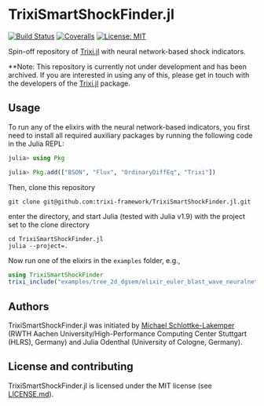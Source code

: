 # TrixiSmartShockFinder.jl
[![Build Status](https://github.com/trixi-framework/TrixiSmartShockFinder.jl/workflows/CI/badge.svg)](https://github.com/trixi-framework/TrixiSmartShockFinder.jl/actions?query=workflow%3ACI)
[![Coveralls](https://coveralls.io/repos/github/trixi-framework/TrixiSmartShockFinder.jl/badge.svg?branch=main)](https://coveralls.io/github/trixi-framework/TrixiSmartShockFinder.jl?branch=main)
[![License: MIT](https://img.shields.io/badge/License-MIT-success.svg)](https://opensource.org/licenses/MIT)

Spin-off repository of [Trixi.jl](https://github.com/trixi-framework/Trixi.jl)
with neural network-based shock indicators.

**Note: This repository is currently not under development and has been archived. If you are
interested in using any of this, please get in touch with the developers of the
[Trixi.jl](https://github.com/trixi-framework/Trixi.jl) package.


## Usage
To run any of the elixirs with the neural network-based indicators, you first need to install
all required auxiliary packages by running the following code in the Julia REPL:
```julia
julia> using Pkg

julia> Pkg.add(["BSON", "Flux", "OrdinaryDiffEq", "Trixi"])
```

Then, clone this repository
```shell
git clone git@github.com:trixi-framework/TrixiSmartShockFinder.jl.git
```
enter the directory, and start Julia (tested with Julia v1.9) with the project set to
the clone directory
```
cd TrixiSmartShockFinder.jl
julia --project=.
```

Now run one of the elixirs in the `examples` folder, e.g.,
```julia
using TrixiSmartShockFinder
trixi_include("examples/tree_2d_dgsem/elixir_euler_blast_wave_neuralnetwork_perssonperaire.jl")
```

## Authors
TrixiSmartShockFinder.jl was initiated by
[Michael Schlottke-Lakemper](https://lakemper.eu) (RWTH Aachen University/High-Performance
Computing Center Stuttgart (HLRS), Germany) and
Julia Odenthal (University of Cologne, Germany).


## License and contributing
TrixiSmartShockFinder.jl is licensed under the MIT license (see [LICENSE.md](LICENSE.md)).
